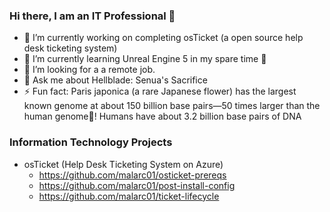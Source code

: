 ### Hi there, I am an IT Professional 👋

- 🔭 I’m currently working on completing osTicket (a open source help desk ticketing system)
- 🌱 I’m currently learning Unreal Engine 5 in my spare time 🎥
- 🤔 I’m looking for a a remote job.
- 💬 Ask me about Hellblade: Senua's Sacrifice
- ⚡ Fun fact: Paris japonica (a rare Japanese flower) has the largest known genome at about 150 billion base pairs—50 times larger than the human genome🧬! Humans have about 3.2 billion base pairs of DNA

### Information Technology Projects

- osTicket (Help Desk Ticketing System on Azure)
  - https://github.com/malarc01/osticket-prereqs
  - https://github.com/malarc01/post-install-config
  - https://github.com/malarc01/ticket-lifecycle
